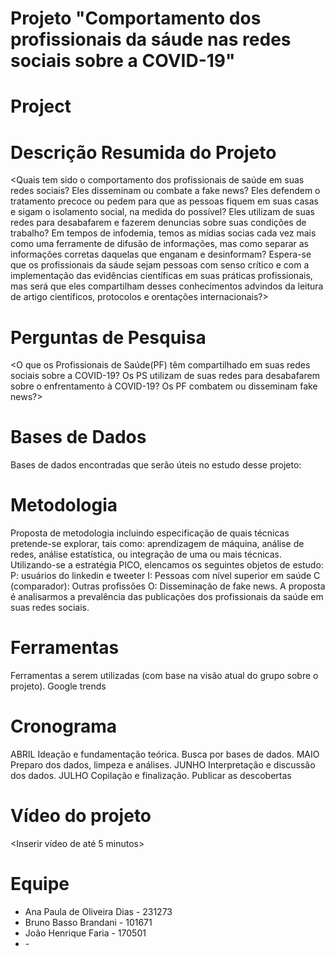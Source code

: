 # Projeto "Comportamento dos profissionais da sáude nas redes sociais sobre a COVID-19"
# Project <Behavior of health professionals on social networks about the COVID-19>
# Descrição Resumida do Projeto
<Quais tem sido o comportamento dos profissionais de saúde em suas redes sociais? Eles disseminam ou combate a fake news? Eles defendem o tratamento precoce ou pedem para que as pessoas fiquem em suas casas e sigam o isolamento social, na medida do possível? Eles utilizam de suas redes para desabafarem e fazerem denuncias sobre suas condições de trabalho? Em tempos de infodemia, temos as mídias socias cada vez mais como uma ferramente de difusão de informações, mas como separar as informações corretas daquelas que enganam e desinformam? Espera-se que os profissionais da sáude sejam pessoas com senso crítico e com a implementação das evidências científicas em suas práticas profissionais, mas será que eles compartilham desses conhecimentos advindos da leitura de artigo científicos, protocolos e orentações internacionais?>

# Perguntas de Pesquisa
<O que os Profissionais de Saúde(PF) têm compartilhado em suas redes sociais sobre a COVID-19? Os PS utilizam de suas redes para desabafarem sobre o enfrentamento à COVID-19? Os PF combatem ou disseminam fake news?>

# Bases de Dados
Bases de dados encontradas que serão úteis no estudo desse projeto:


# Metodologia
Proposta de metodologia incluindo especificação de quais técnicas pretende-se explorar, tais como: aprendizagem de máquina, análise de redes, análise estatística, ou integração de uma ou mais técnicas.
Utilizando-se a estratégia PICO, elencamos os seguintes objetos de estudo:
P: usuários do linkedin e tweeter I: Pessoas com nível superior em saúde  C (comparador): Outras profissões  O: Disseminação de fake news.
A proposta é analisarmos a prevalência das publicações dos profissionais da saúde em suas redes sociais.

# Ferramentas
Ferramentas a serem utilizadas (com base na visão atual do grupo sobre o projeto).
Google trends

# Cronograma
ABRIL Ideação e fundamentação teórica. Busca por bases de dados.
MAIO Preparo dos dados, limpeza e análises.
JUNHO Interpretação e discussão dos dados.
JULHO Copilação e finalização. Publicar as descobertas

# Vídeo do projeto
<Inserir vídeo de até 5 minutos>

# Equipe
* Ana Paula de Oliveira Dias - 231273
* Bruno Basso Brandani - 101671
* João Henrique Faria - 170501
* <nome> - <RA>
